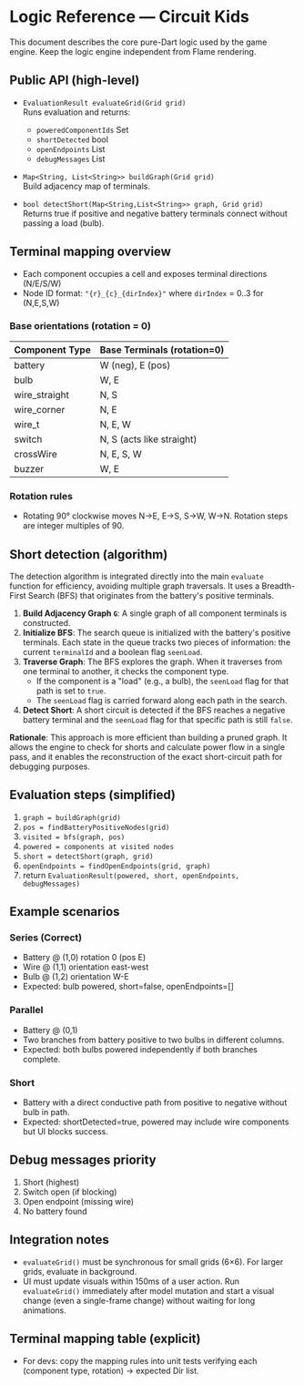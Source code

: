 # Logic Reference — Circuit Kids

This document describes the core pure-Dart logic used by the game engine. Keep the logic engine independent from Flame rendering.

## Public API (high-level)
- `EvaluationResult evaluateGrid(Grid grid)`  
  Runs evaluation and returns:
  - `poweredComponentIds` Set<String>
  - `shortDetected` bool
  - `openEndpoints` List<Cell>
  - `debugMessages` List<String>

- `Map<String, List<String>> buildGraph(Grid grid)`  
  Build adjacency map of terminals.

- `bool detectShort(Map<String,List<String>> graph, Grid grid)`  
  Returns true if positive and negative battery terminals connect without passing a load (bulb).

## Terminal mapping overview
- Each component occupies a cell and exposes terminal directions (N/E/S/W)
- Node ID format: `"{r}_{c}_{dirIndex}"` where `dirIndex` = 0..3 for (N,E,S,W)

### Base orientations (rotation = 0)
| Component Type      | Base Terminals (rotation=0) |
|---------------------|-----------------------------|
| battery             | W (neg), E (pos)            |
| bulb                | W, E                        |
| wire_straight       | N, S                        |
| wire_corner         | N, E                        |
| wire_t              | N, E, W                     |
| switch              | N, S (acts like straight)   |
| crossWire           | N, E, S, W                  |
| buzzer              | W, E                        |

### Rotation rules
- Rotating 90° clockwise moves N→E, E→S, S→W, W→N. Rotation steps are integer multiples of 90.

## Short detection (algorithm)
The detection algorithm is integrated directly into the main `evaluate` function for efficiency, avoiding multiple graph traversals. It uses a Breadth-First Search (BFS) that originates from the battery's positive terminals.

1. **Build Adjacency Graph `G`**: A single graph of all component terminals is constructed.
2. **Initialize BFS**: The search queue is initialized with the battery's positive terminals. Each state in the queue tracks two pieces of information: the current `terminalId` and a boolean flag `seenLoad`.
3. **Traverse Graph**: The BFS explores the graph. When it traverses from one terminal to another, it checks the component type.
    - If the component is a "load" (e.g., a bulb), the `seenLoad` flag for that path is set to `true`.
    - The `seenLoad` flag is carried forward along each path in the search.
4. **Detect Short**: A short circuit is detected if the BFS reaches a negative battery terminal and the `seenLoad` flag for that specific path is still `false`.

**Rationale**: This approach is more efficient than building a pruned graph. It allows the engine to check for shorts and calculate power flow in a single pass, and it enables the reconstruction of the exact short-circuit path for debugging purposes.

## Evaluation steps (simplified)
1. `graph = buildGraph(grid)`
2. `pos = findBatteryPositiveNodes(grid)`
3. `visited = bfs(graph, pos)`
4. `powered = components at visited nodes`
5. `short = detectShort(graph, grid)`
6. `openEndpoints = findOpenEndpoints(grid, graph)`
7. return `EvaluationResult(powered, short, openEndpoints, debugMessages)`

## Example scenarios
### Series (Correct)
- Battery @ (1,0) rotation 0 (pos E)
- Wire @ (1,1) orientation east-west
- Bulb  @ (1,2) orientation W-E
- Expected: bulb powered, short=false, openEndpoints=[]

### Parallel
- Battery @ (0,1)
- Two branches from battery positive to two bulbs in different columns.
- Expected: both bulbs powered independently if both branches complete.

### Short
- Battery with a direct conductive path from positive to negative without bulb in path.
- Expected: shortDetected=true, powered may include wire components but UI blocks success.

## Debug messages priority
1. Short (highest)
2. Switch open (if blocking)
3. Open endpoint (missing wire)
4. No battery found

## Integration notes
- `evaluateGrid()` must be synchronous for small grids (6×6). For larger grids, evaluate in background.
- UI must update visuals within 150ms of a user action. Run `evaluateGrid()` immediately after model mutation and start a visual change (even a single-frame change) without waiting for long animations.

## Terminal mapping table (explicit)
- For devs: copy the mapping rules into unit tests verifying each (component type, rotation) → expected Dir list.
